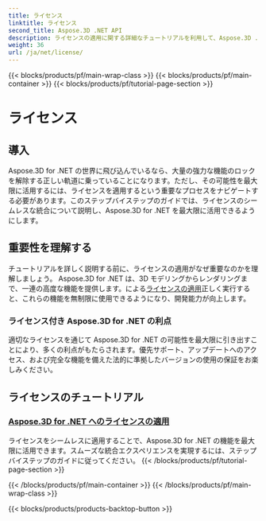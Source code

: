 ```yaml
---
title: ライセンス
linktitle: ライセンス
second_title: Aspose.3D .NET API
description: ライセンスの適用に関する詳細なチュートリアルを利用して、Aspose.3D .NET の可能性を最大限に引き出します。シームレスな統合プロセスを確保し、その強力な機能を利用できるようにします。
weight: 36
url: /ja/net/license/
---
```


{{< blocks/products/pf/main-wrap-class >}}
{{< blocks/products/pf/main-container >}}
{{< blocks/products/pf/tutorial-page-section >}}

# ライセンス

## 導入

Aspose.3D for .NET の世界に飛び込んでいるなら、大量の強力な機能のロックを解除する正しい軌道に乗っていることになります。ただし、その可能性を最大限に活用するには、ライセンスを適用するという重要なプロセスをナビゲートする必要があります。このステップバイステップのガイドでは、ライセンスのシームレスな統合について説明し、Aspose.3D for .NET を最大限に活用できるようにします。

## 重要性を理解する

チュートリアルを詳しく説明する前に、ライセンスの適用がなぜ重要なのかを理解しましょう。 Aspose.3D for .NET は、3D モデリングからレンダリングまで、一連の高度な機能を提供します。による[ライセンスの適用](./apply-license/)正しく実行すると、これらの機能を無制限に使用できるようになり、開発能力が向上します。

### ライセンス付き Aspose.3D for .NET の利点

適切なライセンスを通じて Aspose.3D for .NET の可能性を最大限に引き出すことにより、多くの利点がもたらされます。優先サポート、アップデートへのアクセス、および完全な機能を備えた法的に準拠したバージョンの使用の保証をお楽しみください。

## ライセンスのチュートリアル
### [Aspose.3D for .NET へのライセンスの適用](./apply-license/)
ライセンスをシームレスに適用することで、Aspose.3D for .NET の機能を最大限に活用できます。スムーズな統合エクスペリエンスを実現するには、ステップバイステップのガイドに従ってください。
{{< /blocks/products/pf/tutorial-page-section >}}

{{< /blocks/products/pf/main-container >}}
{{< /blocks/products/pf/main-wrap-class >}}

{{< blocks/products/products-backtop-button >}}
